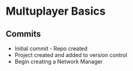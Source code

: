 # Multuplayer Basics

## Commits

* Initial commit - Repo created
* Project created and added to version control
* Begin creating a Network Manager